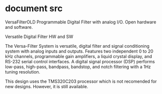 # document src

VersaFilterOLD
Programmable Digital Filter with analog I/O. Open hardware and software.

Versatile Digital Filter HW and SW

The Versa-Filter System is versatile, digital filter and signal
conditioning system with analog inputs and outputs. Features two
independent 0 to 20 kHz channels, programmable gain amplifiers, a liquid
crystal display, and RS-232 serial control interfaces. A digital signal
processor (DSP) performs low-pass, high-pass, bandpass, bandstop, and
notch filtering with a 1Hz tuning resolution.


This design uses the TMS320C203 processor which is not recomended for new designs. 
However, it is still available.